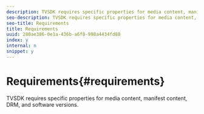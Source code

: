 ```yaml
---
description: TVSDK requires specific properties for media content, manifest content, DRM, and software versions.
seo-description: TVSDK requires specific properties for media content, manifest content, DRM, and software versions.
seo-title: Requirements
title: Requirements
uuid: 280ae386-0e1a-436b-a6f8-998a4434fd88
index: y
internal: n
snippet: y
---
```


# Requirements{#requirements}

TVSDK requires specific properties for media content, manifest content, DRM, and software versions.

